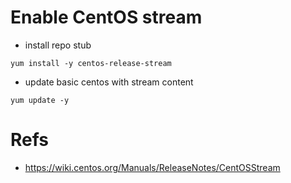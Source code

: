 # Enable CentOS stream

- install repo stub
````
yum install -y centos-release-stream
````

- update basic centos with stream content
````
yum update -y
````

# Refs

- https://wiki.centos.org/Manuals/ReleaseNotes/CentOSStream

